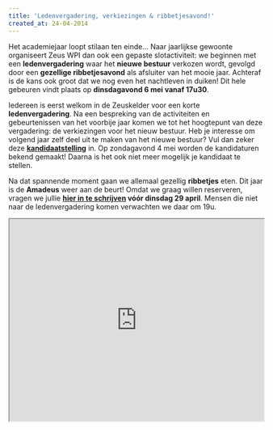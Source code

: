 ```yaml
---
title: 'Ledenvergadering, verkiezingen & ribbetjesavond!'
created_at: 24-04-2014
---
```


Het academiejaar loopt stilaan ten einde... Naar jaarlijkse gewoonte organiseert Zeus WPI dan ook een gepaste slotactiviteit: we beginnen met een **ledenvergadering** waar het **nieuwe bestuur** verkozen wordt, gevolgd door een **gezellige ribbetjesavond** als afsluiter van het mooie jaar. Achteraf is de kans ook groot dat we nog even het nachtleven in duiken! Dit hele gebeuren vindt plaats op **dinsdagavond 6 mei vanaf 17u30**.

Iedereen is eerst welkom in de Zeuskelder voor een korte **ledenvergadering**. Na een bespreking van de activiteiten en gebeurtenissen van het voorbije jaar komen we tot het hoogtepunt van deze vergadering: de verkiezingen voor het nieuw bestuur. Heb je interesse om volgend jaar zelf deel uit te maken van het nieuwe bestuur? Vul dan zeker deze **[kandidaatstelling](https://docs.google.com/forms/d/1OacCSwXLa_oo-Hv_45mCmR7np9pZ3MHRNRUJN9nXqJs/viewform)** in. Op zondagavond 4 mei worden de kandidaturen bekend gemaakt! Daarna is het ook niet meer mogelijk je kandidaat te stellen.

Na dat spannende moment gaan we allemaal gezellig **ribbetjes** eten. Dit jaar is de **Amadeus** weer aan de beurt! Omdat we graag willen reserveren, vragen we jullie **[hier in te schrijven](https://docs.google.com/forms/d/1it0bbMQS-wsdP8Il5EZCmWscLNyq7yCo3l8C8jJY6q0/viewform) vóór dinsdag 29 april**. Mensen die niet naar de ledenvergadering komen verwachten we daar om 19u.

<!-- more -->

<iframe src="https://docs.google.com/forms/d/1it0bbMQS-wsdP8Il5EZCmWscLNyq7yCo3l8C8jJY6q0/viewform" style="width:100%" height="400">
</iframe>
